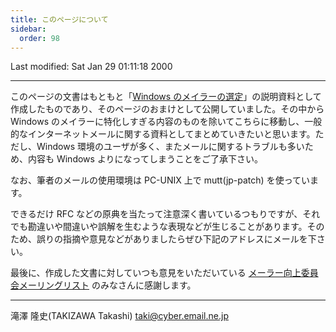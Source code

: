 ```yaml
---
title: このページについて
sidebar:
  order: 98
---
```

Last modified: Sat Jan 29 01:11:18 2000

------------------------------------------------------------------------

このページの文書はもともと「[Windows のメイラーの選定](/win-mailer/index.html)」の説明資料として作成したものであり、そのページのおまけとして公開していました。その中から Windows のメイラーに特化しすぎる内容のものを除いてこちらに移動し、一般的なインターネットメールに関する資料としてまとめていきたいと思います。ただし、Windows 環境のユーザが多く、またメールに関するトラブルも多いため、内容も Windows よりになってしまうことをご了承下さい。

なお、筆者のメールの使用環境は PC-UNIX 上で mutt(jp-patch) を使っています。

できるだけ RFC などの原典を当たって注意深く書いているつもりですが、それでも勘違いや間違いや誤解を生むような表現などが生じることがあります。そのため、誤りの指摘や意見などがありましたらぜひ下記のアドレスにメールを下さい。

最後に、作成した文書に対していつも意見をいただいている [メーラー向上委員会メーリングリスト](http://www.venus.dti.ne.jp/~uguisu/postoffice/0002.html) のみなさんに感謝します。

------------------------------------------------------------------------

滝澤 隆史(TAKIZAWA Takashi)
<taki@cyber.email.ne.jp>
